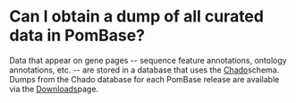 # Can I obtain a dump of all curated data in PomBase?
<!-- pombase_categories: Datasets,Tools and Resources -->

Data that appear on gene pages -- sequence feature annotations, ontology
annotations, etc. -- are stored in a database that uses the
[Chado](http://gmod.org/wiki/Chado)schema. Dumps from the Chado database
for each PomBase release are available via the
[Downloads](/downloads)page.

